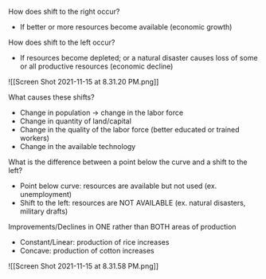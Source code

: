 How does shift to the right occur?
- If better or more resources become available (economic growth)

How does shift to the left occur?
- If resources become depleted; or a natural disaster causes loss of some or all productive resources (economic decline)

![[Screen Shot 2021-11-15 at 8.31.20 PM.png]]

What causes these shifts?
- Change in population → change in the labor force
- Change in quantity of land/capital
- Change in the quality of the labor force (better educated or trained workers)
- Change in the available technology

What is the difference between a point below the curve and a shift to the left?
- Point below curve: resources are available but not used (ex. unemployment)
- Shift to the left: resources are NOT AVAILABLE (ex. natural disasters, military drafts)

Improvements/Declines in ONE rather than BOTH areas of production
- Constant/Linear: production of rice increases
- Concave: production of cotton increases

![[Screen Shot 2021-11-15 at 8.31.58 PM.png]]